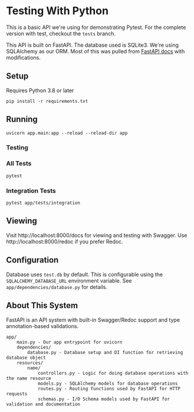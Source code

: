 # Testing With Python
This is a basic API we're using for demonstrating Pytest. For the complete version with test, checkout the `tests` branch.

This API is built on FastAPI. The database used is SQLite3. We're using SQLAlchemy as our ORM. Most of this was pulled from [FastAPI docs](https://fastapi.tiangolo.com/tutorial/sql-databases/) with modifications. 

## Setup
Requires Python 3.8 or later
```shell
pip install -r requirements.txt
```

## Running
```shell
uvicorn app.main:app --reload --reload-dir app
```

### Testing
### All Tests
```shell
pytest
```

### Integration Tests
```shell
pytest app/tests/integration
```

## Viewing
Visit http://localhost:8000/docs for viewing and testing with Swagger. Use http://localhost:8000/redoc if you prefer Redoc.

## Configuration
Database uses `test.db` by default. This is configurable using the `SQLALCHEMY_DATABASE_URL` environment variable. See `app/dependencies/database.py` for details.

## About This System
FastAPI is an API system with built-in Swagger/Redoc support and type annotation-based validations.
```
app/
    main.py - Our app entrypoint for uvicorn
    dependencies/
        database.py - Database setup and DI function for retrieving database object
    resources/
        name/
            controllers.py - Logic for doing database operations with the name resource
            models.py - SQLAlchemy models for database operations
            routes.py - Routing functions used by FastAPI for HTTP requests
            schemas.py - I/O Schema models used by FastAPI for validation and documentation
```
